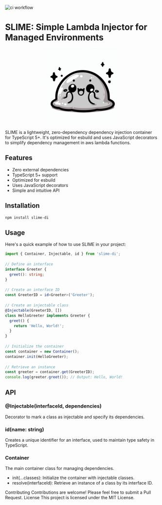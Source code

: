 
![ci workflow](https://github.com/oskar-flores/Slime/actions/workflows/ci.yml/badge.svg)
# SLIME: Simple Lambda Injector for Managed Environments

<p align="center">
    <img src="logo.jpg" width="250"/>
</p>

SLIME is a lightweight, zero-dependency dependency injection container for TypeScript 5+. It's optimized for esbuild and
uses JavaScript decorators to simplify dependency management in aws lambda functions.

## Features

- Zero external dependencies
- TypeScript 5+ support
- Optimized for esbuild
- Uses JavaScript decorators
- Simple and intuitive API

## Installation

```bash
npm install slime-di
```
## Usage

Here's a quick example of how to use SLIME in your project:

``` typescript
import { Container, Injectable, id } from 'slime-di';

// Define an interface
interface Greeter {
  greet(): string;
}

// Create an interface ID
const GreeterID = id<Greeter>('Greeter');

// Create an injectable class
@Injectable(GreeterID, [])
class HelloGreeter implements Greeter {
  greet() {
    return 'Hello, World!';
  }
}

// Initialize the container
const container = new Container();
container.init(HelloGreeter);

// Retrieve an instance
const greeter = container.get(GreeterID);
console.log(greeter.greet()); // Output: Hello, World!
```

## API

### @Injectable(interfaceId, dependencies)

Decorator to mark a class as injectable and specify its dependencies.

### id<T>(name: string)

Creates a unique identifier for an interface, used to maintain type safety in TypeScript.

### Container

The main container class for managing dependencies.

- init(...classes): Initialize the container with injectable classes.
- resolve(interfaceId): Retrieve an instance of a class by its interface ID.

Contributing
Contributions are welcome! Please feel free to submit a Pull Request.
License
This project is licensed under the MIT License.